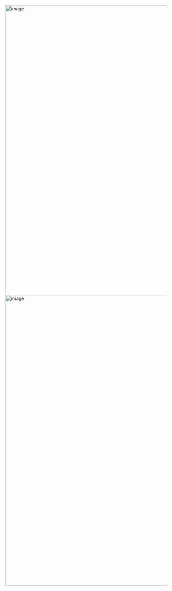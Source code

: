 <img width="1919" height="903" alt="image" src="https://github.com/user-attachments/assets/2bcf4369-56d4-4436-b7a3-e3bc6091d805" />

<img width="1899" height="906" alt="image" src="https://github.com/user-attachments/assets/e4667879-7591-4cd7-b002-32f24c134b34" />
